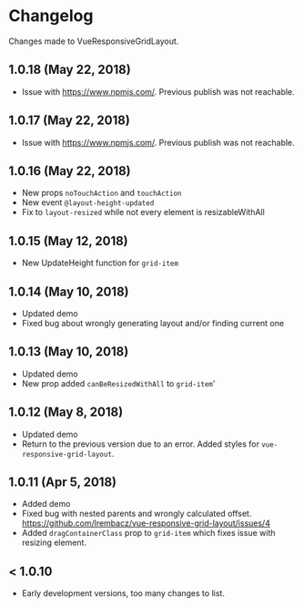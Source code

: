 # Changelog

Changes made to VueResponsiveGridLayout.

1.0.18 (May 22, 2018)
 ----
- Issue with https://www.npmjs.com/. Previous publish was not reachable.

1.0.17 (May 22, 2018)
 ----

- Issue with https://www.npmjs.com/. Previous publish was not reachable.

1.0.16 (May 22, 2018)
 ----
 
- New props `noTouchAction` and `touchAction`
- New event `@layout-height-updated`
- Fix to `layout-resized` while not every element is resizableWithAll

1.0.15 (May 12, 2018)
 ----
 
- New UpdateHeight function for `grid-item`

1.0.14 (May 10, 2018)
 ----
 
- Updated demo
- Fixed bug about wrongly generating layout and/or finding current one

1.0.13 (May 10, 2018)
 ----

- Updated demo
- New prop added `canBeResizedWithAll` to `grid-item`'


1.0.12 (May 8, 2018)
 ----

- Updated demo
- Return to the previous version due to an error. 
  Added styles for `vue-responsive-grid-layout`.


1.0.11 (Apr 5, 2018)
 ----

- Added demo
- Fixed bug with nested parents and wrongly calculated offset. 
https://github.com/lrembacz/vue-responsive-grid-layout/issues/4
- Added `dragContainerClass` prop to `grid-item` which fixes issue with resizing element.

< 1.0.10 
 ----

- Early development versions, too many changes to list.
